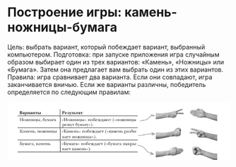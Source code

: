 # Построение игры: камень-ножницы-бумага

Цель: выбрать вариант, который побеждает вариант, выбранный компьютером.
Подготовка: при запуске приложения игра случайным образом выбирает один из трех вариантов: 
«Камень», «Ножницы» или «Бумага». Затем она предлагает вам выбрать один из этих вариантов.
Правила: игра сравнивает два варианта. Если они совпадают, игра заканчивается вничью. Если же 
варианты различны, победитель определяется по следующим правилам:

![](https://github.com/Oljua/Head-First-Kotlin/blob/main/screenshots/TaskRockPaperScissors.png)